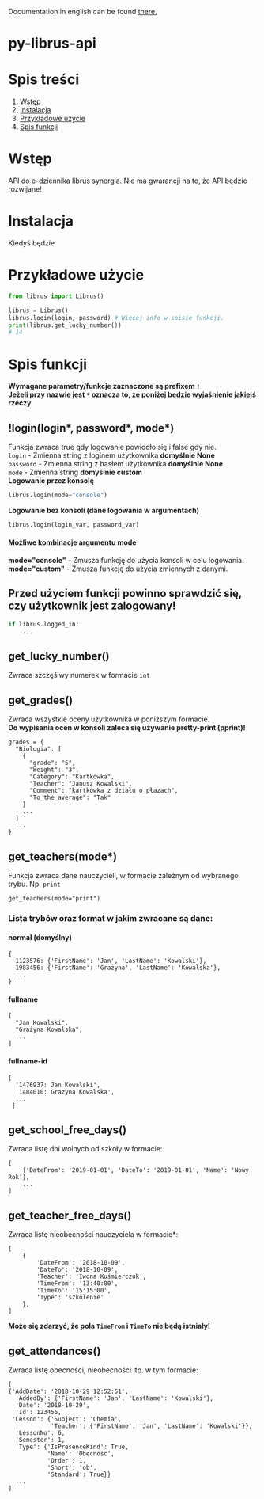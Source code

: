 Documentation in english can be found [there.](README.md)
# py-librus-api
# Spis treści
1. [Wstęp](#wstęp)
2. [Instalacja](#instalacja)
3. [Przykładowe użycie](#przykładowe-użycie)
4. [Spis funkcji](#spis-funkcji)
# Wstęp
API do e-dziennika librus synergia.
Nie ma gwarancji na to, że API będzie rozwijane!
# Instalacja
Kiedyś będzie
# Przykładowe użycie
```python
from librus import Librus()

librus = Librus()
librus.login(login, password) # Więcej info w spisie funkcji.
print(librus.get_lucky_number())
# 14
```
# Spis funkcji
**Wymagane parametry/funkcje zaznaczone są prefixem `!`**<br>
**Jeżeli przy nazwie jest `*` oznacza to, że poniżej będzie wyjaśnienie jakiejś rzeczy**
## !login(login*, password*, mode*)
Funkcja zwraca true gdy logowanie powiodło się i false gdy nie.<br>
`login` - Zmienna string z loginem użytkownika **domyślnie None**<br>
`password` - Zmienna string z hasłem użytkownika **domyślnie None**<br>
`mode` - Zmienna string **domyślnie custom**<br>
**Logowanie przez konsolę**
```python
librus.login(mode="console")
```
**Logowanie bez konsoli (dane logowania w argumentach)**
```python
librus.login(login_var, password_var)
```
#### Możliwe kombinacje argumentu mode
**mode="console"** - Zmusza funkcję do użycia konsoli w celu logowania.<br>
**mode="custom"** - Zmusza funkcję do użycia zmiennych z danymi.<br>
## Przed użyciem funkcji powinno sprawdzić się, czy użytkownik jest zalogowany!
```python
if librus.logged_in:
    ...
```
## get_lucky_number()
Zwraca szczęśiwy numerek w formacie `int`
## get_grades()
Zwraca wszystkie oceny użytkownika w poniższym formacie.<br>
**Do wypisania ocen w konsoli zaleca się używanie pretty-print (pprint)!**
```
grades = {
  "Biologia": [
    {
      "grade": "5",
      "Weight": "3",
      "Category": "Kartkówka",
      "Teacher": "Janusz Kowalski",
      "Comment": "kartkówka z działu o płazach",
      "To_the_average": "Tak"
    }
    ...
  ]
  ...
}
```
## get_teachers(mode*)
Funkcja zwraca dane nauczycieli, w formacie zależnym od wybranego trybu.
Np. `print`
```
get_teachers(mode="print")
```
### Lista trybów oraz format w jakim zwracane są dane:
#### normal (domyślny)
```
{
  1123576: {'FirstName': 'Jan', 'LastName': 'Kowalski'},
  1983456: {'FirstName': 'Grażyna', 'LastName': 'Kowalska'},
  ...
}
```
#### fullname
```
[
  "Jan Kowalski",
  "Grażyna Kowalska",
  ...
]
```
#### fullname-id
```
[
  '1476937: Jan Kowalski',
  '1484010: Grazyna Kowalska',
  ...
 ]
```
## get_school_free_days()
Zwraca listę dni wolnych od szkoły w formacie:
```
[
    {'DateFrom': '2019-01-01', 'DateTo': '2019-01-01', 'Name': 'Nowy Rok'},
    ...
]
```
## get_teacher_free_days()
Zwraca listę nieobecności nauczyciela w formacie*:
```
[
    {
        'DateFrom': '2018-10-09',
        'DateTo': '2018-10-09',
        'Teacher': 'Iwona Kuśmierczuk',
        'TimeFrom': '13:40:00',
        'TimeTo': '15:15:00',
        'Type': 'szkolenie'
    },
]
```
**Może się zdarzyć, że pola `TimeFrom` i `TimeTo` nie będą istniały!**

## get_attendances()
Zwraca listę obecności, nieobecności itp. w tym formacie:
```
[
{'AddDate': '2018-10-29 12:52:51',
  'AddedBy': {'FirstName': 'Jan', 'LastName': 'Kowalski'},
  'Date': '2018-10-29',
  'Id': 123456,
 'Lesson': {'Subject': 'Chemia',
            'Teacher': {'FirstName': 'Jan', 'LastName': 'Kowalski'}},
  'LessonNo': 6,
  'Semester': 1,
  'Type': {'IsPresenceKind': True,
           'Name': 'Obecność',
           'Order': 1,
           'Short': 'ob',
           'Standard': True}}
  ...
]
```